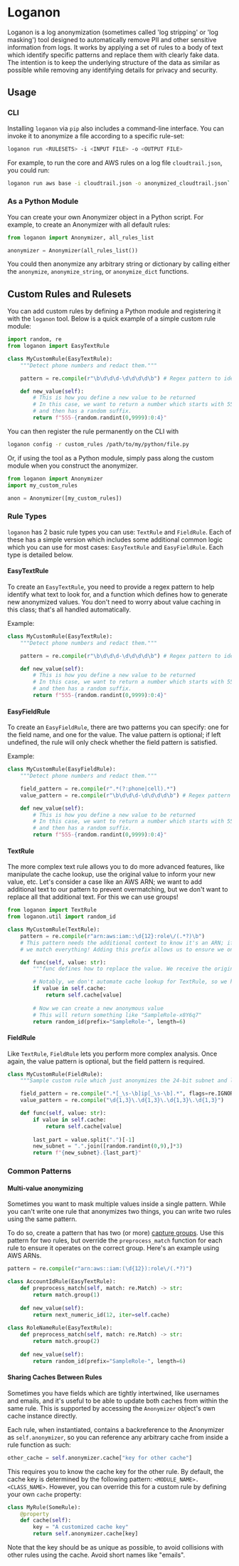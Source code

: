 # Loganon

Loganon is a log anonymization (sometimes called 'log stripping' or 'log masking') tool designed to automatically remove PII and other sensitive information from logs. It works by applying a set of rules to a body of text which identify specific patterns and replace them with clearly fake data. The intention is to keep the underlying structure of the data as similar as possible while removing any identifying details for privacy and security.

## Usage

### CLI

Installing `loganon` via `pip` also includes a command-line interface. You can invoke it to anonymize a file according to a specific rule-set:

```bash
loganon run <RULESETS> -i <INPUT FILE> -o <OUTPUT FILE> 
```

For example, to run the core and AWS rules on a log file `cloudtrail.json`, you could run:

```bash
loganon run aws base -i cloudtrail.json -o anonymized_cloudtrail.json`
```

### As a Python Module

You can create your own Anonymizer object in a Python script. For example, to create an Anonymizer with all default rules:

```python
from loganon import Anonymizer, all_rules_list

anonymizer = Anonymizer(all_rules_list())
```

You could then anonymize any arbitrary string or dictionary by calling either the `anonymize`, `anonymize_string`, or `anonymize_dict` functions.

## Custom Rules and Rulesets

You can add custom rules by defining a Python module and registering it with the `loganon` tool. Below is a quick example of a simple custom rule module:

```python
import random, re
from loganon import EasyTextRule

class MyCustomRule(EasyTextRule):
    """Detect phone numbers and redact them."""

    pattern = re.compile(r"\b\d\d\d-\d\d\d\d\b") # Regex pattern to identify phone number, i.e. 123-4567

    def new_value(self):
        # This is how you define a new value to be returned
        # In this case, we want to return a number which starts with 555 (so you know it's fake),
        # and then has a random suffix.
        return f"555-{random.randint(0,9999):0:4}"
```

You can then register the rule permanently on the CLI with

```bash
loganon config -r custom_rules /path/to/my/python/file.py
```

Or, if using the tool as a Python module, simply pass along the custom module when you construct the anonymizer.

```python
from loganon import Anonymizer
import my_custom_rules

anon = Anonymizer([my_custom_rules])
```

### Rule Types

`loganon` has 2 basic rule types you can use: `TextRule` and `FieldRule`. Each of these has a simple version which includes some additional common logic which you can use for most cases: `EasyTextRule` and `EasyFieldRule`. Each type is detailed below.

#### EasyTextRule

To create an `EasyTextRule`, you need to provide a regex pattern to help identify what text to look for, and a function which defines how to generate new anonymized values. You don't need to worry about value caching in this class; that's all handled automatically.

Example:

```python
class MyCustomRule(EasyTextRule):
    """Detect phone numbers and redact them."""

    pattern = re.compile(r"\b\d\d\d-\d\d\d\d\b") # Regex pattern to identify phone number, i.e. 123-4567

    def new_value(self):
        # This is how you define a new value to be returned
        # In this case, we want to return a number which starts with 555 (so you know it's fake),
        # and then has a random suffix.
        return f"555-{random.randint(0,9999):0:4}"
```

#### EasyFieldRule

To create an `EasyFieldRule`, there are two patterns you can specify: one for the field name, and one for the value. The value pattern is optional; if left undefined, the rule will only check whether the field pattern is satisfied.

Example:

```python
class MyCustomRule(EasyFieldRule):
    """Detect phone numbers and redact them."""

    field_pattern = re.compile(r".*(?:phone|cell).*")
    value_pattern = re.compile(r"\b\d\d\d-\d\d\d\d\b") # Regex pattern to identify phone number, i.e. 123-4567

    def new_value(self):
        # This is how you define a new value to be returned
        # In this case, we want to return a number which starts with 555 (so you know it's fake),
        # and then has a random suffix.
        return f"555-{random.randint(0,9999):0:4}"
```

#### TextRule

The more complex text rule allows you to do more advanced features, like manipulate the cache lookup, use the original value to inform your new value, etc. Let's consider a case like an AWS ARN; we want to add additional text to our pattern to prevent overmatching, but we don't want to replace all that additional text. For this we can use groups!

```python
from loganon import TextRule
from loganon.util import random_id

class MyCustomRule(TextRule):
    pattern = re.compile(r"arn:aws:iam::\d{12}:role\/(.*?)\b")
    # This pattern needs the additional context to know it's an ARN; if we made a pattern for just `.*?`,
    # we match everything! Adding this prefix allows us to ensure we only mask the sensitive info.

    def func(self, value: str):
        """func defines how to replace the value. We receive the original, unaltered value as input."""

        # Notably, we don't automate cache lookup for TextRule, so we have to handle that manually.
        if value in self.cache:
            return self.cache[value]
        
        # Now we can create a new anonymous value
        # This will return something like "SampleRole-x8Y6q7"
        return random_id(prefix="SampleRole-", length=6)
```

#### FieldRule

Like `TextRule`, `FieldRule` lets you perform more complex analysis. Once again, the value pattern is optional, but the field pattern is required.

```python
class MyCustomRule(FieldRule):
    """Sample custom rule which just anonymizes the 24-bit subnet and leaves the last part of an IP address the same."""

    field_pattern = re.compile(".*[_\s-\b]ip[_\s-\b].*", flags=re.IGNORECASE)
    value_pattern = re.compile("\d{1,3}\.\d{1,3}\.\d{1,3}\.\d{1,3}")

    def func(self, value: str):
        if value in self.cache:
            return self.cache[value]
        
        last_part = value.split(".")[-1]
        new_subnet = ".".join([random.randint(0,9),]*3)
        return f"{new_subnet}.{last_part}"
```

### Common Patterns

#### Multi-value anonymizing

Sometimes you want to mask multiple values inside a single pattern. While you can't write one rule that anonymizes two things, you can write two rules using the same pattern.

To do so, create a pattern that has two (or more) [capture groups](https://regexone.com/lesson/capturing_groups). Use this pattern for two rules, but override the `preprocess_match` function for each rule to ensure it operates on the correct group. Here's an example using AWS ARNs.

```python
pattern = re.compile(r"arn:aws::iam:(\d{12}):role\/(.*?)")

class AccountIdRule(EasyTextRule):
    def preprocess_match(self, match: re.Match) -> str:
        return match.group(1)
    
    def new_value(self):
        return next_numeric_id(12, iter=self.cache)
    
class RoleNameRule(EasyTextRule):
    def preprocess_match(self, match: re.Match) -> str:
        return match.group(2)
    
    def new_value(self):
        return random_id(prefix="SampleRole-", length=6)

```

#### Sharing Caches Between Rules

Sometimes you have fields which are tightly intertwined, like usernames and emails, and it's useful to be able to update both caches from within the same rule. This is supported by accessing the `Anonymizer` object's own cache instance directly.

Each rule, when instantiated, contains a backreference to the Anonymizer as `self.anonymizer`, so you can reference any arbitrary cache from inside a rule function as such:

```python
other_cache = self.anonymizer.cache["key for other cache"]
```

This requires you to know the cache key for the other rule. By default, the cache key is determined by the following pattern: `<MODULE_NAME>.<CLASS_NAME>`. However, you can override this for a custom rule by defining your own `cache` property:

```python
class MyRule(SomeRule):
    @property
    def cache(self):
        key = "A customized cache key"
        return self.anonymizer.cache[key]
```

Note that the key should be as unique as possible, to avoid collisions with other rules using the cache. Avoid short names like "emails".
